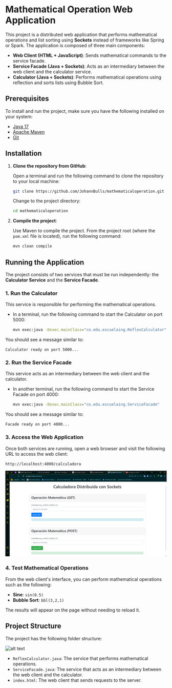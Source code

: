 # Mathematical Operation Web Application

This project is a distributed web application that performs mathematical operations and list sorting using **Sockets** instead of frameworks like Spring or Spark. The application is composed of three main components:
- **Web Client (HTML + JavaScript)**: Sends mathematical commands to the service facade.
- **Service Facade (Java + Sockets)**: Acts as an intermediary between the web client and the calculator service.
- **Calculator (Java + Sockets)**: Performs mathematical operations using reflection and sorts lists using Bubble Sort.

## Prerequisites

To install and run the project, make sure you have the following installed on your system:

- [Java 17](https://www.oracle.com/java/technologies/javase-jdk17-downloads.html)
- [Apache Maven](https://maven.apache.org/install.html)
- [Git](https://git-scm.com/)

## Installation

1. **Clone the repository from GitHub**:

   Open a terminal and run the following command to clone the repository to your local machine:

   ```bash
   git clone https://github.com/JohannBulls/mathematicaloperation.git
   ```

   Change to the project directory:

   ```bash
   cd mathematicaloperation
   ```

2. **Compile the project**:

   Use Maven to compile the project. From the project root (where the `pom.xml` file is located), run the following command:

   ```bash
   mvn clean compile
   ```

## Running the Application

The project consists of two services that must be run independently: the **Calculator Service** and the **Service Facade**.

### 1. Run the Calculator

This service is responsible for performing the mathematical operations.

- In a terminal, run the following command to start the Calculator on port 5000:

   ```bash
   mvn exec:java -Dexec.mainClass="co.edu.escuelaing.ReflexCalculator"
   ```

You should see a message similar to:

```
Calculator ready on port 5000...
```

### 2. Run the Service Facade

This service acts as an intermediary between the web client and the calculator.

- In another terminal, run the following command to start the Service Facade on port 4000:

   ```bash
   mvn exec:java -Dexec.mainClass="co.edu.escuelaing.ServiceFacade"
   ```

You should see a message similar to:

```
Facade ready on port 4000...
```

### 3. Access the Web Application

Once both services are running, open a web browser and visit the following URL to access the web client:

```
http://localhost:4000/calculadora
```

![alt text](src/main/resources/broswer.png)

### 4. Test Mathematical Operations

From the web client's interface, you can perform mathematical operations such as the following:

- **Sine**: `sin(0.5)`
- **Bubble Sort**: `bbl(3,2,1)`

The results will appear on the page without needing to reload it.

## Project Structure

The project has the following folder structure:

![alt text](src/main/resources/image.png)

- `ReflexCalculator.java`: The service that performs mathematical operations.
- `ServiceFacade.java`: The service that acts as an intermediary between the web client and the calculator.
- `index.html`: The web client that sends requests to the server.
